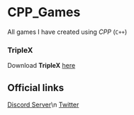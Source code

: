 # CPP_Games
All games I have created using *CPP* (`C++`)

### TripleX
Download **__TripleX__** [here](https://github.com/CryptoLover705/CPP_Games/releases/tag/TripleX_V1.0.1)

## Official links 
[Discord Server](https://discord.gg/9ZKxG7Y)\n
[Twitter](https://twitter.com/CryptoLover705)
